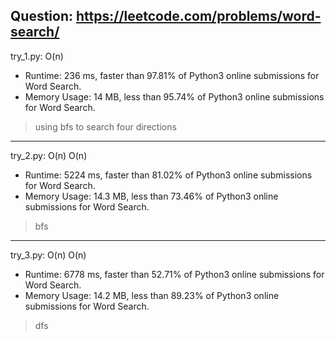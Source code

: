 Question: https://leetcode.com/problems/word-search/
---

try_1.py: O(n)

* Runtime: 236 ms, faster than 97.81% of Python3 online submissions for Word Search.
* Memory Usage: 14 MB, less than 95.74% of Python3 online submissions for Word Search.

> using bfs to search four directions

---

try_2.py: O(n) O(n)

* Runtime: 5224 ms, faster than 81.02% of Python3 online submissions for Word Search.
* Memory Usage: 14.3 MB, less than 73.46% of Python3 online submissions for Word Search.

> bfs
        
---

try_3.py: O(n) O(n)

* Runtime: 6778 ms, faster than 52.71% of Python3 online submissions for Word Search.
* Memory Usage: 14.2 MB, less than 89.23% of Python3 online submissions for Word Search.

> dfs
